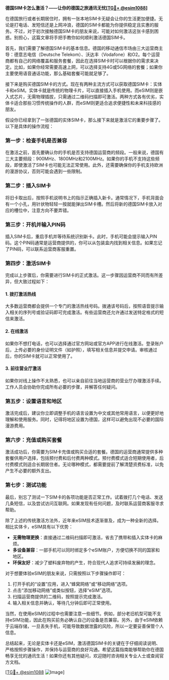 **德国SIM卡怎么激活？——让你的德国之旅通讯无忧[[TG💪+ @esim1088](https://t.me/s/esim1088)]**

在德国旅行或者长期居住时，拥有一张本地SIM卡无疑会让你的生活更加便捷。无论是打电话、发短信还是上网冲浪，德国的SIM卡都能为你提供稳定且实惠的服务。不过，对于初次接触德国SIM卡的朋友来说，可能对如何激活这张卡感到困惑。别担心，这篇文章将手把手教你如何顺利激活德国SIM卡。

首先，我们需要了解德国SIM卡的基本信息。德国的移动通信市场由三大运营商主导：德意志电信（Deutsche Telekom）、沃达丰（Vodafone）和O2。每个运营商都有自己的网络覆盖和服务套餐，因此在选择SIM卡时可以根据你的需求来决定。比如，如果你经常需要高速上网，可以选择支持4G或5G网络的套餐；如果你主要使用语音通话功能，那么基础套餐可能就足够了。

接下来是购买德国SIM卡的方式。现在有两种主流方式可以获取德国SIM卡：实体卡和eSIM。实体卡就是传统的物理卡片，可以直接插入手机使用。而eSIM则是嵌入式芯片，无需物理插拔，只需通过二维码扫描即可激活。两种方式各有优劣，实体卡适合那些习惯传统操作的人群，而eSIM则更适合追求便捷性和未来科技感的朋友。

假设你已经拿到了一张德国的实体SIM卡，那么接下来就是激活它的重要步骤了。以下是具体的操作流程：

### **第一步：检查手机是否兼容**
在激活之前，首先要确认你的手机是否支持德国运营商的频段。一般来说，德国有三大主要频段：900MHz、1800MHz和2100MHz。如果你的手机不支持这些频段，即使激活了SIM卡也可能无法正常使用。此外，还需要确保你的手机支持欧洲的漫游协议，否则可能会遇到一些限制。

### **第二步：插入SIM卡**
将旧卡取出后，按照手机说明书上的指示正确插入新卡。通常情况下，手机背面会有一个小孔，用针状物轻轻一按就能弹出SIM卡槽。然后将新的德国SIM卡放入对应的槽位中，注意方向不要弄错。

### **第三步：开机并输入PIN码**
插入SIM卡后，重启手机并等待系统识别新卡。此时，手机可能会提示输入PIN码。这个PIN码通常是运营商提供的，你可以从包装盒内找到相关信息。如果忘记了PIN码，可以联系运营商客服重置。

### **第四步：激活SIM卡**
完成以上步骤后，你需要进行SIM卡的正式激活。这一步骤因运营商不同而有所差异，但大致过程如下：

#### 1. **拨打激活热线**
大多数运营商都会提供一个专门的激活热线号码。拨通该号码后，按照语音提示输入相关的序列号或验证码即可完成激活。有些运营商还允许通过发送特定格式的短信来激活。

#### 2. **在线激活**
如果你不想打电话，也可以选择通过官方网站或官方APP进行在线激活。登录账户后，上传必要的身份证明文件（如护照），填写相关信息并提交申请。审核通过后，你的SIM卡就可以正常使用了。

#### 3. **前往营业厅激活**
如果你对线上操作不太熟悉，也可以亲自前往当地运营商的营业厅办理激活手续。工作人员会协助你完成所有必要的步骤，并解答任何疑问。

### **第五步：设置语言和地区**
激活完成后，建议你立即调整手机的语言设置为中文或其他常用语言，以便更好地理解和使用服务。同时，记得将地区设置为德国，这样可以避免出现不必要的国际漫游费用。

### **第六步：充值或购买套餐**
激活成功后，你需要为SIM卡充值或购买合适的套餐。德国的运营商通常提供多种套餐供用户选择，包括预付费和后付费两种模式。预付费模式适合短期使用者，后付费模式则适合长期居住者。无论哪种模式，都需要提前了解清楚资费标准，以免产生不必要的额外支出。

### **第七步：测试功能**
最后，别忘了测试一下SIM卡的各项功能是否正常工作。试着拨打几个电话、发送几条短信，以及尝试访问互联网。如果发现有任何问题，及时联系运营商客服寻求帮助。

除了上述的传统激活方法外，近年来eSIM技术逐渐普及，成为一种全新的选择。相比实体卡，eSIM具有以下优势：

- **无需物理更换**：直接通过二维码扫描即可激活，省去了携带和插入实体卡的麻烦。
- **多设备兼容**：一部手机可以同时绑定多个eSIM账户，方便切换不同的国家和地区。
- **环保友好**：减少了塑料废弃物的产生，符合现代人追求可持续发展的理念。

对于想要体验eSIM的朋友来说，只需按照以下步骤操作即可：

1. 打开手机的“设置”应用，进入“蜂窝网络”或“移动网络”选项。
2. 点击“添加移动网络”或类似按钮，选择“eSIM”选项。
3. 扫描运营商提供的二维码，按照提示完成激活。
4. 输入相关信息并确认，等待几分钟后即可正常使用。

当然，在使用eSIM的过程中也需要注意一些细节。例如，部分老旧机型可能不支持eSIM功能，因此在购买前务必确认自己的设备是否兼容。另外，由于eSIM依赖于云端存储，一旦丢失手机，可能导致数据泄露的风险，所以一定要妥善保管个人信息。

总结起来，无论是实体卡还是eSIM，激活德国SIM卡的关键在于仔细阅读说明、严格按照步骤操作，并保持与运营商的良好沟通。希望这篇指南能够帮助你在德国畅享无忧的通讯生活！如果你还有其他疑问，欢迎随时咨询相关专业人士或查阅官方文档。

[[TG💪+ @esim1088](https://t.me/s/esim1088) ![Image](https://i.postimg.cc/4NQfJmqS/Snipaste-2025-05-13-00-14-12.png)]